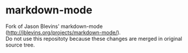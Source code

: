 markdown-mode
==========
Fork of Jason Blevins' markdown-mode (http://jblevins.org/projects/markdown-mode/).  
Do not use this repositoty because these changes are merged in original source tree.
